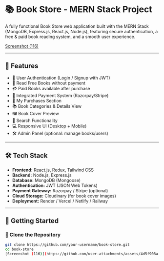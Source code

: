 # 📚 Book Store - MERN Stack Project

A fully functional Book Store web application built with the MERN Stack (MongoDB, Express.js, React.js, Node.js), featuring secure authentication, a free & paid book reading system, and a smooth user experience.

[Screenshot (116)](https://github.com/user-attachments/assets/4d5f908a-8d50-485a-b9f2-b01df974ddd2)

---

## 🔑 Features

- 🔐 User Authentication (Login / Signup with JWT)
- 📖 Read Free Books without payment
- 💳 Paid Books available after purchase
- 🛒 Integrated Payment System (Razorpay/Stripe)
- 🧾 My Purchases Section
- 📚 Book Categories & Details View
- 🖼️ Book Cover Preview
- 🔎 Search Functionality
- 💻 Responsive UI (Desktop + Mobile)
- 🛠️ Admin Panel (optional: manage books/users)

---

## 🛠️ Tech Stack

- **Frontend:** React.js, Redux, Tailwind CSS
- **Backend:** Node.js, Express.js
- **Database:** MongoDB (Mongoose)
- **Authentication:** JWT (JSON Web Tokens)
- **Payment Gateway:** Razorpay / Stripe (optional)
- **Cloud Storage:** Cloudinary (for book cover images)
- **Deployment:** Render / Vercel / Netlify / Railway

---

## 🚀 Getting Started

### 📁 Clone the Repository

```bash
git clone https://github.com/your-username/book-store.git
cd book-store
[Screenshot (116)](https://github.com/user-attachments/assets/4d5f908a-8d50-485a-b9f2-b01df974ddd2)

